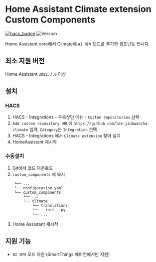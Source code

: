 # Home Assistant Climate extension Custom Components

[![hacs_badge](https://img.shields.io/badge/HACS-Custom-41BDF5.svg)](https://github.com/lee-jinhwan/ha-climate)
![Version](https://img.shields.io/github/v/release/lee-jinhwan/ha-climate)

 Home Assistant core에서 Climate에 `AI 쾌적` 모드를 추가한 컴포넌트 입니다.

## 최소 지원 버전
Home Assistant `2022.7.0` 이상

## 설치
### HACS
1. HACS - Integrations - 우측상단 메뉴 - `Custom repositories` 선택
2. `Add custom repository URL`에 `https://github.com/lee-jinhwan/ha-climate` 입력, `Category`는 `Integration` 선택
3. HACS - Integrations 에서 `Climate extension` 찾아 설치
4. HomeAssistant 재시작

### 수동설치
1. Git에서 코드 다운로드
2. `custom_components` 에 복사
```
    └── ...
    └── configuration.yaml
    └── custom_components
        └── ...
        └── climate
            └── translations
            └── __init__.py
            └── ...            
```
3. Home Assistant 재시작

## 지원 기능
 - `AI 쾌적` 모드 지원 (SmartThings 에어컨에서만 지원)
